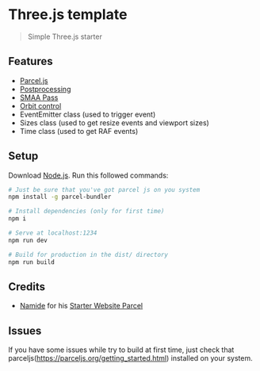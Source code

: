 # Three.js template
> Simple Three.js starter

## Features
- [Parcel.js](https://parceljs.org/)
- [Postprocessing](https://www.npmjs.com/package/postprocessing)
- [SMAA Pass](https://vanruesc.github.io/postprocessing/public/demo/#smaa)
- [Orbit control](https://www.npmjs.com/package/three-orbit-controls)
- EventEmitter class (used to trigger event)
- Sizes class (used to get resize events and viewport sizes)
- Time class (used to get RAF events)

## Setup
Download [Node.js](https://nodejs.org/en/download/).
Run this followed commands:

``` bash
# Just be sure that you've got parcel js on you system
npm install -g parcel-bundler

# Install dependencies (only for first time)
npm i

# Serve at localhost:1234
npm run dev

# Build for production in the dist/ directory
npm run build
```

## Credits
- [Namide](https://github.com/Namide) for his [Starter Website Parcel](https://github.com/Namide/starter-website-parcel)

## Issues 
If you have some issues while try to build at first time, just check that parceljs(https://parceljs.org/getting_started.html) installed on your system.
